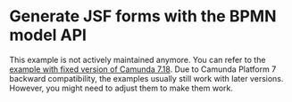 # Generate JSF forms with the BPMN model API

This example is not actively maintained anymore. You can refer to the [example with fixed version of Camunda 7.18](https://github.com/camunda/camunda-bpm-examples/blob/7.18/bpmn-model-api/generate-jsf-form).
Due to Camunda Platform 7 backward compatibility, the examples usually still work with later versions. However, you
might need to adjust them to make them work.